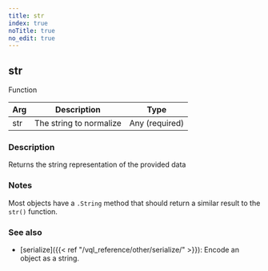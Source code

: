 ```yaml
---
title: str
index: true
noTitle: true
no_edit: true
---
```




<div class="vql_item"></div>


## str
<span class='vql_type label label-warning pull-right page-header'>Function</span>



<div class="vqlargs"></div>

Arg | Description | Type
----|-------------|-----
str|The string to normalize|Any (required)

### Description

Returns the string representation of the provided data

### Notes

Most objects have a `.String` method that should return a similar result to
the `str()` function.

### See also

- [serialize]({{< ref "/vql_reference/other/serialize/" >}}): Encode an
  object as a string.



